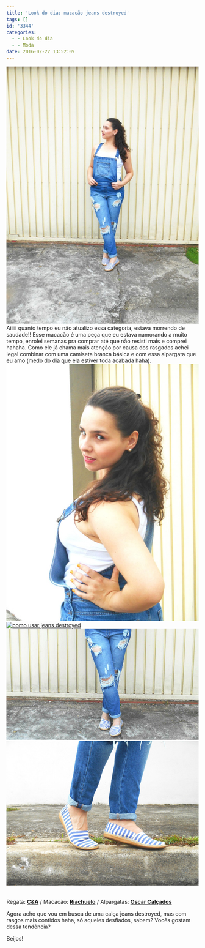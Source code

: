 ```yaml
---
title: 'Look do dia: macacão jeans destroyed'
tags: []
id: '3344'
categories:
  - - Look do dia
  - - Moda
date: 2016-02-22 13:52:09
---
```


[![look jeans destroyed](/wp-content/uploads/2016/01/macação-jeans-destroyed-768x1024.jpg)](/wp-content/uploads/2016/01/macação-jeans-destroyed.jpg) Aiiiii quanto tempo eu não atualizo essa categoria, estava morrendo de saudade!! Esse macacão é uma peça que eu estava namorando a muito tempo, enrolei semanas pra comprar até que não resisti mais e comprei hahaha. Como ele já chama mais atenção por causa dos rasgados achei legal combinar com uma camiseta branca básica e com essa alpargata que eu amo (medo do dia que ela estiver toda acabada haha). [![look macacão jeans](/wp-content/uploads/2016/01/look-jeans-768x1024.jpg)](/wp-content/uploads/2016/01/look-jeans.jpg) [![como usar jeans destroyed](/wp-content/uploads/2016/01/look-macacão-jeans-destroyed-768x1024.jpg)](/wp-content/uploads/2016/01/look-macacão-jeans-destroyed.jpg) [![como usar macacão jeans](/wp-content/uploads/2016/01/jeans-destroyed.jpg)](/wp-content/uploads/2016/01/jeans-destroyed.jpg) [![jeans e alpargatas - como usar](/wp-content/uploads/2016/01/alpargata-listrada.jpg)](/wp-content/uploads/2016/01/alpargata-listrada.jpg)  

Regata: **[C&A](http://www.cea.com.br/)** / Macacão: **[Riachuelo](http://www.riachuelo.com.br/)** / Alpargatas: **[Oscar Calçados](http://www.oscarcalcados.com.br/)**

Agora acho que vou em busca de uma calça jeans destroyed, mas com rasgos mais contidos haha, só aqueles desfiados, sabem? Vocês gostam dessa tendência?

Beijos!
